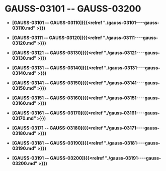 # GAUSS-03101 -- GAUSS-03200<a name="ZH-CN_TOPIC_0302073081"></a>

-   **[GAUSS-03101 -- GAUSS-03110]({{<relref "./gauss-03101----gauss-03110.md" >}})**  

-   **[GAUSS-03111 -- GAUSS-03120]({{<relref "./gauss-03111----gauss-03120.md" >}})**  

-   **[GAUSS-03121 -- GAUSS-03130]({{<relref "./gauss-03121----gauss-03130.md" >}})**  

-   **[GAUSS-03131 -- GAUSS-03140]({{<relref "./gauss-03131----gauss-03140.md" >}})**  

-   **[GAUSS-03141 -- GAUSS-03150]({{<relref "./gauss-03141----gauss-03150.md" >}})**  

-   **[GAUSS-03151 -- GAUSS-03160]({{<relref "./gauss-03151----gauss-03160.md" >}})**  

-   **[GAUSS-03161 -- GAUSS-03170]({{<relref "./gauss-03161----gauss-03170.md" >}})**  

-   **[GAUSS-03171 -- GAUSS-03180]({{<relref "./gauss-03171----gauss-03180.md" >}})**  

-   **[GAUSS-03181 -- GAUSS-03190]({{<relref "./gauss-03181----gauss-03190.md" >}})**  

-   **[GAUSS-03191 -- GAUSS-03200]({{<relref "./gauss-03191----gauss-03200.md" >}})**  


